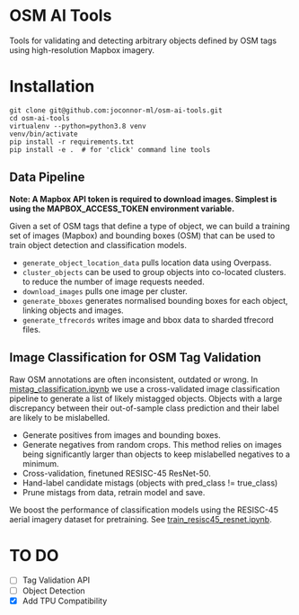 # OSM AI Tools

Tools for validating and detecting arbitrary objects defined by OSM tags using
high-resolution Mapbox imagery. 

# Installation

```shell
git clone git@github.com:joconnor-ml/osm-ai-tools.git
cd osm-ai-tools
virtualenv --python=python3.8 venv
venv/bin/activate
pip install -r requirements.txt
pip install -e .  # for 'click' command line tools
```

## Data Pipeline

**Note: A Mapbox API token is required to download images. Simplest is using the MAPBOX_ACCESS_TOKEN environment variable.**

Given a set of OSM tags that define a type of object, we can build a training set of images (Mapbox)
and bounding boxes (OSM) that can be used to train object detection and classification models.

- `generate_object_location_data` pulls location data using Overpass.
- `cluster_objects` can be used to group objects into co-located clusters.
to reduce the number of image requests needed.
- `download_images` pulls one image per cluster.
- `generate_bboxes` generates normalised bounding boxes for each object, linking objects and images.
- `generate_tfrecords` writes image and bbox data to sharded tfrecord files.

## Image Classification for OSM Tag Validation

Raw OSM annotations are often inconsistent, outdated or wrong. In [mistag_classification.ipynb](example/cooling_towers/mistag_classification.ipynb)
we use a cross-validated image classification pipeline to generate a list of likely
mistagged objects. Objects with a large discrepancy between their out-of-sample
class prediction and their label are likely to be mislabelled.

- Generate positives from images and bounding boxes.
- Generate negatives from random crops. This method relies on images being significantly larger than objects to keep mislabelled negatives to a minimum.
- Cross-validation, finetuned RESISC-45 ResNet-50.
- Hand-label candidate mistags (objects with pred_class != true_class)
- Prune mistags from data, retrain model and save.

We boost the performance of classification models using the RESISC-45 aerial imagery
dataset for pretraining. See [train_resisc45_resnet.ipynb](notebooks/train_resisc45_resnet.ipynb).

# TO DO

- [ ] Tag Validation API
- [ ] Object Detection
- [x] Add TPU Compatibility
